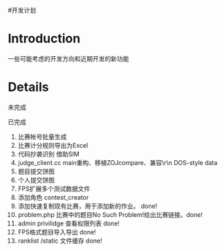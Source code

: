 #开发计划

# Introduction #

一些可能考虑的开发方向和近期开发的新功能


# Details #

未完成





已完成

  1. 比赛帐号批量生成
  1. 比赛计分规则导出为Excel
  1. 代码抄袭识别 借助SIM
  1. judge\_client.cc main重构、移植ZOJcompare、兼容\r\n DOS-style data
  1. 题目提交饼图
  1. 个人提交饼图
  1. FPS扩展多个测试数据文件
  1. 添加角色 contest\_creator
  1. 添加快速复制现有比赛，用于添加新的作业。 done!
  1. problem.php 比赛中的题目No Such Problem!给出比赛链接。done!
  1. admin privilidge 查看权限列表 done!
  1. FPS格式题目导入导出 done!
  1. ranklist /static 文件缓存 done!
